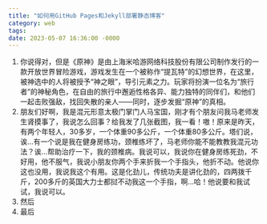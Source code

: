 ```yaml
---
title: "如何用GitHub Pages和Jekyll部署静态博客"
category: web
tags: 
date: 2023-05-07 16:36:00 -0000
---
```


1. 你说得对，但是《原神》是由上海米哈游网络科技股份有限公司制作发行的一款开放世界冒险游戏，游戏发生在一个被称作“提瓦特”的幻想世界，在这里，被神选中的人将被授予“神之眼”，导引元素之力。玩家将扮演一位名为“旅行者”的神秘角色，在自由的旅行中邂逅性格各异、能力独特的同伴们，和他们一起击败强敌，找回失散的亲人——同时，逐步发掘“原神”的真相。
2. 朋友们好啊，我是混元形意太极门掌门人马宝国，刚才有个朋友问我马老师发生肾摸事了，我说怎么回事？给我发了几张截图，我一看！嗷！原来是昨天，有两个年轻人，30多岁，一个体重90多公斤，一个体重80多公斤。塔们说，诶…有一个说是我在健身房练功，颈椎练坏了，马老师你能不能教教我混元功法？诶…帮助治疗一下，我的颈椎病。我说可以，我说你在健身房练死劲，不好用，他不服气，我说小朋友你两个手来折我一个手指头，他折不动。他说你这也没用，我说我这个有用。这是化劲儿，传统功夫是讲化劲的，四两拨千斤，200多斤的英国大力士都挝不动我这一个手指，啊…哈！他说要和我试试，我说可以。
3. 然后
4. 最后